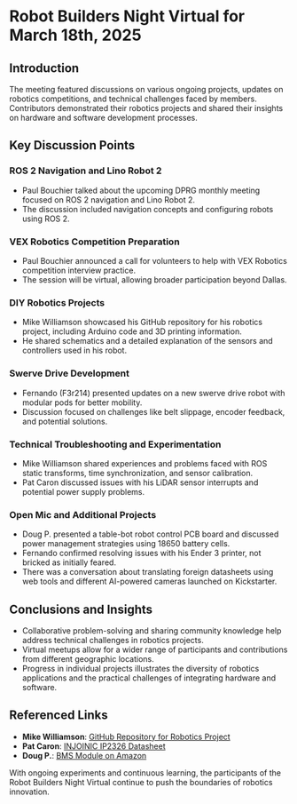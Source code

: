 # Robot Builders Night Virtual for March 18th, 2025

## Introduction
The meeting featured discussions on various ongoing projects, updates on robotics competitions, and technical challenges faced by members. Contributors demonstrated their robotics projects and shared their insights on hardware and software development processes.

## Key Discussion Points

### ROS 2 Navigation and Lino Robot 2
- Paul Bouchier talked about the upcoming DPRG monthly meeting focused on ROS 2 navigation and Lino Robot 2.
- The discussion included navigation concepts and configuring robots using ROS 2.

### VEX Robotics Competition Preparation
- Paul Bouchier announced a call for volunteers to help with VEX Robotics competition interview practice.
- The session will be virtual, allowing broader participation beyond Dallas.

### DIY Robotics Projects
- Mike Williamson showcased his GitHub repository for his robotics project, including Arduino code and 3D printing information.
- He shared schematics and a detailed explanation of the sensors and controllers used in his robot.

### Swerve Drive Development
- Fernando (F3r214) presented updates on a new swerve drive robot with modular pods for better mobility.
- Discussion focused on challenges like belt slippage, encoder feedback, and potential solutions.

### Technical Troubleshooting and Experimentation
- Mike Williamson shared experiences and problems faced with ROS static transforms, time synchronization, and sensor calibration.
- Pat Caron discussed issues with his LiDAR sensor interrupts and potential power supply problems.

### Open Mic and Additional Projects
- Doug P. presented a table-bot robot control PCB board and discussed power management strategies using 18650 battery cells.
- Fernando confirmed resolving issues with his Ender 3 printer, not bricked as initially feared.
- There was a conversation about translating foreign datasheets using web tools and different AI-powered cameras launched on Kickstarter.

## Conclusions and Insights
- Collaborative problem-solving and sharing community knowledge help address technical challenges in robotics projects.
- Virtual meetups allow for a wider range of participants and contributions from different geographic locations.
- Progress in individual projects illustrates the diversity of robotics applications and the practical challenges of integrating hardware and software.

## Referenced Links
- **Mike Williamson**: [GitHub Repository for Robotics Project](https://github.com/mikew123)
- **Pat Caron**: [INJOINIC IP2326 Datasheet](https://www.lcsc.com/datasheet/lcsc_datasheet_2304062030_INJOINIC-IP2326_C2832094.pdf)
- **Doug P.**: [BMS Module on Amazon](https://www.amazon.com/dp/B0DSW75YXW?)

With ongoing experiments and continuous learning, the participants of the Robot Builders Night Virtual continue to push the boundaries of robotics innovation.